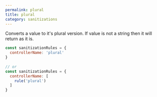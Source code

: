 ```yaml
---
permalink: plural
title: plural
category: sanitizations
---
```


Converts a value to it's plural version. If value is not a string
then it will return as it is.
 
```js
const sanitizationRules = {
  controllerName: 'plural'
}
 
// or
const sanitizationRules = {
  controllerName: [
    rule('plural')
  ]
}
```